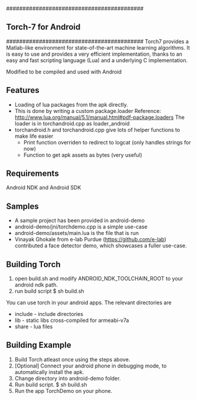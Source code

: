 ##########################################
## Torch-7 for Android                  ##
##########################################
Torch7 provides a Matlab-like environment for state-of-the-art machine
learning algorithms. It is easy to use and provides a very efficient
implementation, thanks to an easy and fast scripting language (Lua) and a
underlying C implementation.

Modified to be compiled and used with Android

Features
--------
* Loading of lua packages from the apk directly.
* This is done by writing a custom package.loader
  Reference: http://www.lua.org/manual/5.1/manual.html#pdf-package.loaders
  The loader is in torchandroid.cpp as loader_android
* torchandroid.h and torchandroid.cpp give lots of helper functions to make life easier
  * Print function overriden to redirect to logcat (only handles strings for now)
  * Function to get apk assets as bytes (very useful)


Requirements
------------
Android NDK and Android SDK

Samples
--------
* A sample project has been provided in android-demo
* android-demo/jni/torchdemo.cpp is a simple use-case
* android-demo/assets/main.lua is the file that is run
* Vinayak Ghokale from e-lab Purdue (https://github.com/e-lab) contributed a face detector demo, which showcases a fuller use-case.

Building Torch
--------------
1. open build.sh and modify ANDROID_NDK_TOOLCHAIN_ROOT to your android ndk path.
2. run build script
$ sh build.sh

You can use torch in your android apps. The relevant directories are
* include - include directories
* lib - static libs cross-compiled for armeabi-v7a
* share - lua files


Building Example
----------------
1. Build Torch atleast once using the steps above.
2. [Optional] Connect your android phone in debugging mode,
              to automatically install the apk.
3. Change directory into android-demo folder.
4. Run build script.
$ sh build.sh
5. Run the app TorchDemo on your phone.
